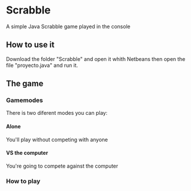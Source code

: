 # Scrabble
A simple Java Scrabble game played in the console

## How to use it
Download the folder "Scrabble" and open it whith Netbeans then open the file "proyecto.java" and run it.

## The game
### Gamemodes
There is two diferent modes you can play:

#### Alone
You'll play without competing with anyone
#### VS the computer
You're going to compete against the computer

### How to play
